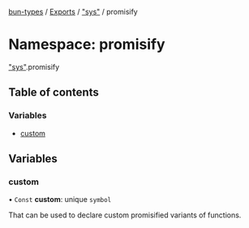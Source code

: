 [bun-types](https://github.com/oven-sh/bun-types/blob/master/api-docs/README.md) / [Exports](https://github.com/oven-sh/bun-types/blob/master/api-docs/modules.md) / ["sys"](https://github.com/oven-sh/bun-types/blob/master/api-docs/modules/sys_.md) / promisify

# Namespace: promisify

["sys"](https://github.com/oven-sh/bun-types/blob/master/api-docs/modules/sys_.md).promisify

## Table of contents

### Variables

- [custom](https://github.com/oven-sh/bun-types/blob/master/api-docs/modules/sys_.promisify.md#custom)

## Variables

### custom

• `Const` **custom**: unique `symbol`

That can be used to declare custom promisified variants of functions.
